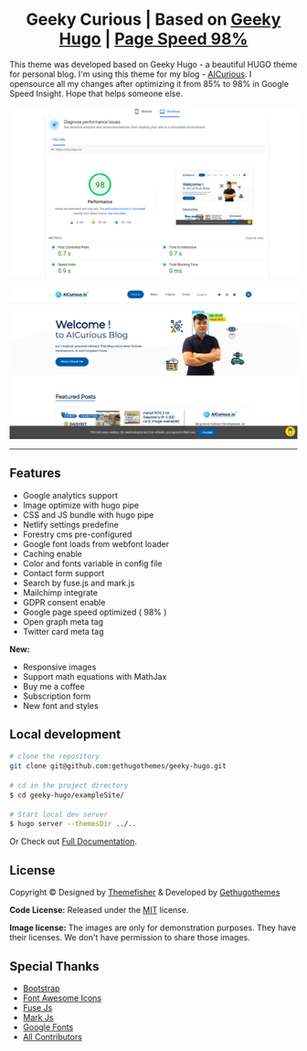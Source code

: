 
<h1 align=center>Geeky Curious | Based on <a href="https://github.com/statichunt/geeky-hugo">Geeky Hugo</a> | <a  target="_blank" href="https://pagespeed.web.dev/report?url=https%3A%2F%2Faicurious.io%2F">Page Speed 98%</a></h1>

This theme was developed based on Geeky Hugo - a beautiful HUGO theme for personal blog. I'm using this theme for my blog - [AICurious](https://aicurious.io). I opensource all my changes after optimizing it from 85% to 98% in Google Speed Insight. Hope that helps someone else.

![](screenshots/speedtest.png)

![](screenshots/aicurious.png)

---
## Features

- Google analytics  support
- Image optimize  with hugo pipe
- CSS and JS bundle with hugo pipe
- Netlify settings predefine
- Forestry cms pre-configured
- Google font loads from webfont loader
- Caching enable
- Color and fonts variable in config file
- Contact form support
- Search by fuse.js and mark.js
- Mailchimp integrate
- GDPR consent enable
- Google page speed optimized ( 98% )
- Open graph meta tag
- Twitter card meta tag

**New:**

- Responsive images
- Support math equations with MathJax
- Buy me a coffee
- Subscription form
- New font and styles

## Local development

```bash
# clone the repository
git clone git@github.com:gethugothemes/geeky-hugo.git

# cd in the project directory
$ cd geeky-hugo/exampleSite/

# Start local dev server
$ hugo server --themesDir ../..
```
Or Check out [Full Documentation](https://docs.gethugothemes.com/geeky/?ref=github).

## License

Copyright &copy; Designed by [Themefisher](https://themefisher.com) & Developed by
[Gethugothemes](https://gethugothemes.com)

**Code License:** Released under the [MIT](https://github.com/gethugothemes/geeky-hugo/blob/master/LICENSE) license.

**Image license:** The images are only for demonstration purposes. They have their licenses. We don't have permission to
share those images.

## Special Thanks
- [Bootstrap](https://getbootstrap.com)
- [Font Awesome Icons](https://fontawesome.com)
- [Fuse Js](https://fusejs.io)
- [Mark Js](https://markjs.io)
- [Google Fonts](https://fonts.google.com/)
- [All Contributors](https://github.com/gethugothemes/geeky-hugo/graphs/contributors)


